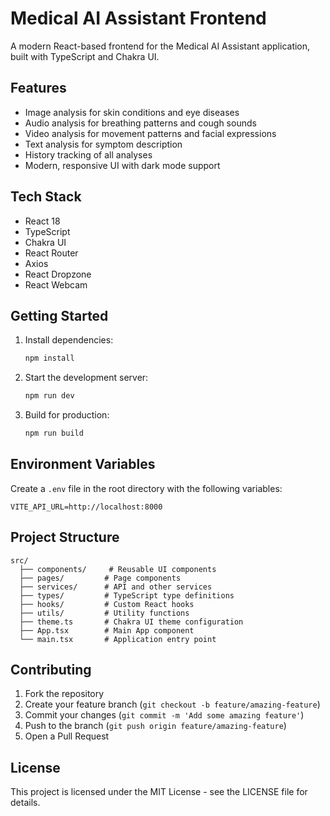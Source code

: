 # Medical AI Assistant Frontend

A modern React-based frontend for the Medical AI Assistant application, built with TypeScript and Chakra UI.

## Features

- Image analysis for skin conditions and eye diseases
- Audio analysis for breathing patterns and cough sounds
- Video analysis for movement patterns and facial expressions
- Text analysis for symptom description
- History tracking of all analyses
- Modern, responsive UI with dark mode support

## Tech Stack

- React 18
- TypeScript
- Chakra UI
- React Router
- Axios
- React Dropzone
- React Webcam

## Getting Started

1. Install dependencies:
   ```bash
   npm install
   ```

2. Start the development server:
   ```bash
   npm run dev
   ```

3. Build for production:
   ```bash
   npm run build
   ```

## Environment Variables

Create a `.env` file in the root directory with the following variables:

```env
VITE_API_URL=http://localhost:8000
```

## Project Structure

```
src/
  ├── components/     # Reusable UI components
  ├── pages/         # Page components
  ├── services/      # API and other services
  ├── types/         # TypeScript type definitions
  ├── hooks/         # Custom React hooks
  ├── utils/         # Utility functions
  ├── theme.ts       # Chakra UI theme configuration
  ├── App.tsx        # Main App component
  └── main.tsx       # Application entry point
```

## Contributing

1. Fork the repository
2. Create your feature branch (`git checkout -b feature/amazing-feature`)
3. Commit your changes (`git commit -m 'Add some amazing feature'`)
4. Push to the branch (`git push origin feature/amazing-feature`)
5. Open a Pull Request

## License

This project is licensed under the MIT License - see the LICENSE file for details.
